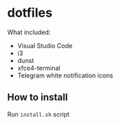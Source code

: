 # dotfiles

What included:

- Visual Studio Code
- i3
- dunst
- xfce4-terminal
- Telegram white notification icons

## How to install

Run `install.sh` script
